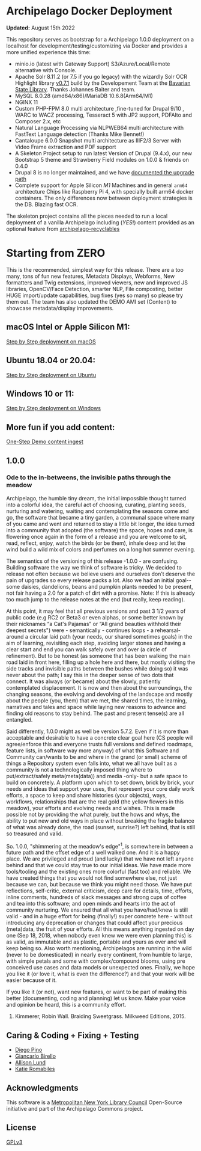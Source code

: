 <!--documentation
---
title: "Archipelago-deployment for Drupal 9"
tags:
  - Archipelago-deployment
  - Drupal 9
  - Docker
---
documentation-->

# Archipelago Docker Deployment

**Updated:** August 15th 2022

This repository serves as bootstrap for a Archipelago 1.0.0 deployment on a localhost for development/testing/customizing via Docker and provides a more unified experience this time:

- minio.io (latest with Gateway Support) S3/Azure/Local/Remote alternative with Console.
- Apache Solr 8.11.2 (or 7.5 if you go legacy) with the wizardly Solr OCR Highlight library [v0.7.1](https://github.com/dbmdz/solr-ocrhighlighting/releases/tag/0.7.1) build by the Developement Team at the [Bavarian State Library](https://github.com/dbmdz). Thanks Johannes Baiter and team.
- MySQL 8.0.28 (amd64/x86)/MariaDB 10.6.8(Arm64/M1)
- NGINX 11
- Custom PHP-FPM 8.0 multi architecture ,fine-tuned for Drupal 9/10 , WARC to WACZ processing, Tesseract 5 with JP2 support, PDFAlto and Composer 2.x, etc
- Natural Language Processing via NLPWEB64 multi architecture with FastText Language detection (Thanks Mike Bennet!)
- Cantaloupe 6.0.0 Snapshot multi architecture as IIIF2/3 Server with Video Frame extraction and PDF support
- A Skeleton Project setup to run latest Version of Drupal (9.4.x), our new Bootstrap 5 theme and Strawberry Field modules on 1.0.0 & friends on 0.4.0
- Drupal 8 is no longer maintained, and we have [documented the upgrade path](docs/upgradeFromD8ToD9.md)
- Complete support for Apple Silicon *M1* Machines and in general `arm64` architecture Chips like Raspberry Pi 4, with specially built arm64 docker containers. The only differences now between deployment strategies is the DB. Blazing fast OCR.

The skeleton project contains all the pieces needed to run a local deployment of a vanilla Archipelago including (*YES*!) content provided as an optional feature from [archipelago-recyclables](https://github.com/esmero/archipelago-recyclables)

# Starting from ZERO

This is the recommended, simplest way for this release. There are a too many, tons of fun new features, Metadata Displays, Webforms, New formatters and Twig extensions, improved viewers, new and improved JS libraries, OpenCV/Face Detection, smarter NLP, File composting, better HUGE import/update capabilities, bug fixes (yes so many) so please try them out. The team has also updated the DEMO AMI set (Content) to showcase metadata/display improvements.

## macOS Intel or Apple Silicon M1:

[Step by Step deployment on macOS](docs/osx.md)

## Ubuntu 18.04 or 20.04:

[Step by Step deployment on Ubuntu](docs/ubuntu.md)

## Windows 10 or 11:

[Step by Step deployment on Windows](docs/windows.md)

## More fun if you add content:

[One-Step Demo content ingest](docs/democontent.md)

## 1.0.0

### Ode to the in-betweens, the invisible paths through the meadow

Archipelago, the humble tiny dream, the initial impossible thought turned into a colorful idea, the careful act of choosing, curating, planting seeds, nurturing and watering, waiting and contemplating the seasons come and go, the software that became a tiny garden, a communal space where many of you came and went and returned to stay a little bit longer, the idea turned into a community that adopted (the software) the space, hopes and care, is flowering once again in the form of a release and you are welcome to sit, read, reflect, enjoy, watch the birds (or be them), inhale deep and let the wind build a wild mix of colors and perfumes on a long hot summer evening.

The semantics of the versioning of this release -1.0.0 - are confusing. Building software the way we think of software is tricky. We decided to release not often because we believe users and ourselves don’t deserve the pain of upgrades so every release packs a lot. Also we had an initial goal--some daisies, dandelions, beans and pumpkin plants needed to be present, not fair having a 2.0 for a patch of dirt with a promise. Note: If this is already too much jump to the release notes at the end (but really, keep reading).

At this point, it may feel that all previous versions and past 3 1/2 years of public code (e.g RC2 or Beta3 or even alphas, or some better known by their nicknames “a Cat's Pajamas” or “All grand beauties withhold their deepest secrets") were - semantically - continues loops - a rehearsal- around a circular laid path (your needs, our shared sometimes goals) in the aim of learning, revisiting each step, avoiding larger stones and having a clear start and end you can walk safely over and over (a circle of refinement). But to be honest (as someone that has been walking the main road laid in front here, filling up a hole here and there, but mostly visiting the side tracks and invisible paths between the bushes while doing so) it was never about the path; I say this in the deeper sense of two dots that connect. It was always (or became) about the slowly, patiently contemplated displacement. It is now and then about the surroundings, the changing seasons, the evolving and devolving of the landscape and mostly about the people (you, them) that we met, the shared times, the learning, narratives and tales and space while laying new reasons to advance and finding old reasons to stay behind. The past and present tense(s) are all entangled.

Said differently, 1.0.0 might as well be version 5.7.2. Even if it is more than acceptable and desirable to have a concrete clear goal here (CS people will agree/enforce this and everyone trusts full versions and defined roadmaps, feature lists, in software way more anyway) of what this Software and Community can/wants to be and where in the grand (or small) scheme of things a Repository system even falls into, what we all have built as a community is not a technologically imposed thing where to put/extract/safely meta(meta(data)) and media -only- but a safe space to build on concretely. A platform upon which to set down, brick by brick, your needs and ideas that  support your uses, that represent your core daily work efforts, a space to keep and share histories (your objects), ways, workflows, relationships that are the real gold (the yellow flowers in this meadow), your efforts and evolving needs and wishes. This is made possible not by providing the what purely, but the hows and whys, the ability to put new and old ways in place without breaking the fragile balance of what was already done, the road (sunset, sunrise?) left behind, that is still so treasured and valid.

So. 1.0.0, "shimmering at the meadow's edge"<sup>1</sup>, is somewhere in between a future path and the offset edge of a well walked one. And it is a happy place. We are privileged and proud (and lucky) that we have not left anyone behind and that we could stay true to our initial ideas. We have made more tools/tooling and the existing ones more colorful (fast too) and reliable. We have created things that you would not find somewhere else, not just because we can, but because we think you might need those. We have put reflections, self-critic, external criticism, deep care for details, time, efforts, inline comments, hundreds of slack messages and strong cups of coffee and tea into this software; and open minds and hearts into the act of community nurturing. We ensured that all what you have/had/knew is still valid - and in a huge effort for being (finally!) super concrete here - without introducing any deprecation or changes that could affect your precious (meta)data, the fruit of your efforts. All this means anything ingested on day one (Sep 18, 2018, when nobody even knew we were even planning this) is as valid, as immutable and as plastic, portable and yours as ever and will keep being so. Also worth mentioning, Archipelagos are running in the wild (never to be domesticated) in nearly every continent, from humble to large, with simple petals and some with complex/compound blooms, using pre conceived use cases and data models or unexpected ones. Finally, we hope you like it (or love it, what is even the difference?) and that your work will be easier because of it. 

If you like it (or not), want new features, or want to be part of making this better (documenting, coding and planning) let us know. Make your voice and opinion be heard, this is a community effort.

  1. Kimmerer, Robin Wall. Braiding Sweetgrass. Milkweed Editions, 2015.

## Caring & Coding + Fixing + Testing

* [Diego Pino](https://github.com/DiegoPino)
* [Giancarlo Birello](https://github.com/giancarlobi)
* [Allison Lund](https://github.com/alliomeria)
* [Katie Romabiles](https://github.com/karomabiles)

## Acknowledgments

This software is a [Metropolitan New York Library Council](https://metro.org) Open-Source initiative and part of the Archipelago Commons project.

## License

[GPLv3](http://www.gnu.org/licenses/gpl-3.0.txt)
